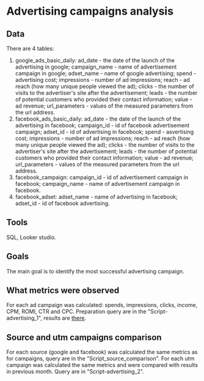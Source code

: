# Advertising campaigns analysis

## Data

There are 4 tables:
1. google_ads_basic_daily:
   ad_date - the date of the launch of the advertising in google;
   campaign_name - name of advertisement campaign in google;
   adset_name - name of google advertising;
   spend - advertising cost;
   impressions - number of ad impressions;
   reach - ad reach (how many unique people viewed the ad);
   clicks - the number of visits to the advertiser's site after the advertisement;
   leads - the number of potential customers who provided their contact information;
   value - ad revenue;
   url_parameters - values ​​of the measured parameters from the url address.
2.  facebook_ads_basic_daily:
   ad_date - the date of the launch of the advertising in facebook;
   campaign_id - id of facebook advertisement campaign;
   adset_id - id of advertising in facebook;
   spend - asvertising cost;
   impressions - number of ad impressions;
   reach - ad reach (how many unique people viewed the ad);
   clicks - the number of visits to the advertiser's site after the advertisement;
   leads - the number of potential customers who provided their contact information;
   value - ad revenue;
   url_parameters - values ​​of the measured parameters from the url address.
3. facebook_campaign:
   campaign_id - id of advertisement campaign in facebook;
   campaign_name - name of advertisement campaign in facebook.
4. facebook_adset:
   adset_name - name of advertising in facebook;
   adset_id - id of facebook advertising.

## Tools

SQL, Looker studio.

## Goals

The main goal is to identify the most successful advertising campaign.

## What metrics were observed

For each ad campaign was calculated: spends, impressions, clicks, income, CPM, ROMI, CTR and CPC. Preparation query are in the "Script-advertising_1", results are [there](https://lookerstudio.google.com/reporting/7626cbef-f329-447e-a435-60cc7ace02ce).

## Source and utm campaigns comparison

For each source (google and facebook) was calculated the same metrics as for campaigns, query are in the "Script_source_comparison". 
For each utm campaign was calculated the same metrics and were compared with results in previous month. Query are in "Script-advertising_2".

